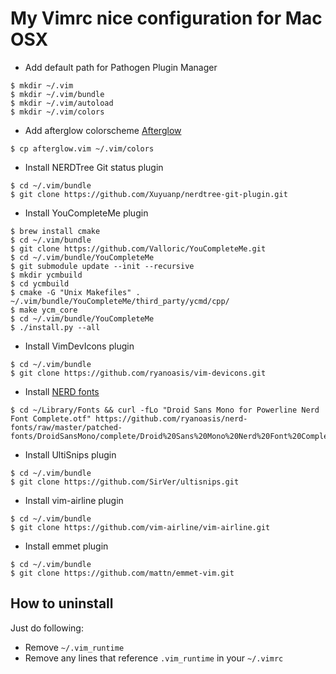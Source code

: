 # My Vimrc nice configuration for Mac OSX


* Add default path for Pathogen Plugin Manager
```
$ mkdir ~/.vim
$ mkdir ~/.vim/bundle
$ mkdir ~/.vim/autoload
$ mkdir ~/.vim/colors
```


* Add afterglow colorscheme [Afterglow](https://github.com/danilo-augusto/vim-afterglow/tree/master/colors)
```
$ cp afterglow.vim ~/.vim/colors
```


* Install NERDTree Git status plugin
```
$ cd ~/.vim/bundle
$ git clone https://github.com/Xuyuanp/nerdtree-git-plugin.git
```


* Install YouCompleteMe plugin
```
$ brew install cmake
$ cd ~/.vim/bundle
$ git clone https://github.com/Valloric/YouCompleteMe.git
$ cd ~/.vim/bundle/YouCompleteMe
$ git submodule update --init --recursive
$ mkdir ycmbuild
$ cd ycmbuild
$ cmake -G "Unix Makefiles" . ~/.vim/bundle/YouCompleteMe/third_party/ycmd/cpp/
$ make ycm_core
$ cd ~/.vim/bundle/YouCompleteMe
$ ./install.py --all
```

* Install VimDevIcons plugin
```
$ cd ~/.vim/bundle
$ git clone https://github.com/ryanoasis/vim-devicons.git
```


* Install [NERD fonts](https://github.com/ryanoasis/nerd-fonts#macos-os-x)
```
$ cd ~/Library/Fonts && curl -fLo "Droid Sans Mono for Powerline Nerd Font Complete.otf" https://github.com/ryanoasis/nerd-fonts/raw/master/patched-fonts/DroidSansMono/complete/Droid%20Sans%20Mono%20Nerd%20Font%20Complete.otf
```


* Install UltiSnips plugin
```
$ cd ~/.vim/bundle
$ git clone https://github.com/SirVer/ultisnips.git
```


* Install vim-airline plugin
```
$ cd ~/.vim/bundle
$ git clone https://github.com/vim-airline/vim-airline.git
```


* Install emmet plugin
```
$ cd ~/.vim/bundle
$ git clone https://github.com/mattn/emmet-vim.git
```


## How to uninstall
Just do following:
* Remove `~/.vim_runtime`
* Remove any lines that reference `.vim_runtime` in your `~/.vimrc`
